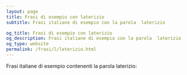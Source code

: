 ```yaml
---
layout: page
title: Frasi di esempio con laterizio 
subtitle: Frasi italiane di esempio con la parola  laterizio

og_title: Frasi di esempio con laterizio 
og_description: Frasi italiane di esempio con la parola  laterizio
og_type: website
permalink: /frasi/l/laterizio.html
---
```


Frasi italiane di esempio contenenti la parola laterizio:


